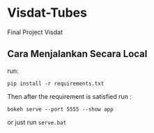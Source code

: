 # Visdat-Tubes
Final Project Visdat

## Cara Menjalankan Secara Local

run:

    pip install -r requirements.txt

Then after the requirement is satisfied run :

    bokeh serve --port 5555 --show app

or just run `serve.bat`
